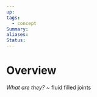 ```yaml
---
up: 
tags:
  - concept
Summary: 
aliases: 
Status:
---
```

# Overview
*What are they?*
~
fluid filled joints
<!--SR:!2025-03-23,14,290--> 